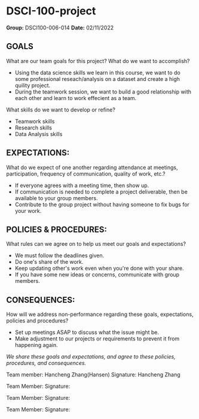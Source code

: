 # DSCI-100-project

**Group:** DSCI100-006-014
**Date:**  02/11/2022



## GOALS

What are our team goals for this project? What do we want to accomplish?
- Using the data science skills we learn in this course, we want to do some professional reseach/analysis on a dataset and create a high quility project.
- During the teamwork session, we want to build a good relationship with each other and learn to work effecient as a team.


What skills do we want to develop or refine?
- Teamwork skills
- Research skills
- Data Analysis skills

## EXPECTATIONS:

What do we expect of one another regarding attendance at meetings, participation, frequency of communication, quality of work, etc.?


- If everyone agrees with a meeting time, then show up.
- If communication is needed to complete a project deliverable, then be available to your group members.
- Contribute to the group project without having someone to fix bugs for your work.


## POLICIES & PROCEDURES:

What rules can we agree on to help us meet our goals and expectations?

- We must follow the deadlines given.
- Do one's share of the work.
- Keep updating other's work even when you're done with your share.
- If you have some new ideas or concerns, communicate with group members.

## CONSEQUENCES:

How will we address non-performance regarding these goals, expectations, policies and procedures?
- Set up meetings ASAP to discuss what the issue might be. 
- Make adjustment to our projects or requirements to prevent it from happening again.



*We share these goals and expectations, and agree to these policies, procedures, and consequences.*

Team member: Hancheng Zhang(Hansen)
Signature: Hancheng Zhang

Team Member: 
Signature:

Team Member:
Signature:

Team Member:
Signature:
